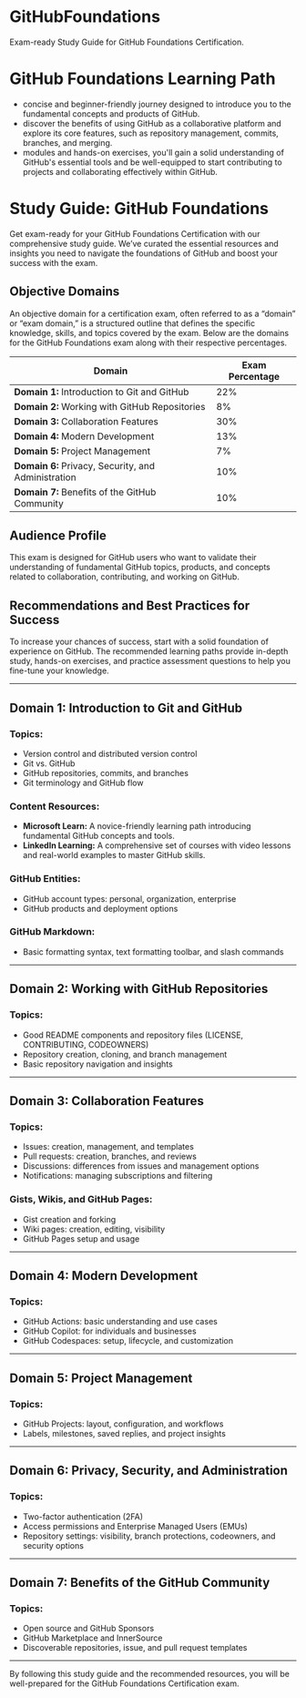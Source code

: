 # GitHubFoundations
Exam-ready Study Guide for GitHub Foundations Certification.

# GitHub Foundations Learning Path

- concise and beginner-friendly journey designed to introduce you to the fundamental concepts and products of GitHub. 
- discover the benefits of using GitHub as a collaborative platform and explore its core features, such as repository management, commits, branches, and merging. 
- modules and hands-on exercises, you'll gain a solid understanding of GitHub's essential tools and be well-equipped to start contributing to projects and collaborating effectively within GitHub.

# Study Guide: GitHub Foundations

Get exam-ready for your GitHub Foundations Certification with our comprehensive study guide. We’ve curated the essential resources and insights you need to navigate the foundations of GitHub and boost your success with the exam.

## Objective Domains

An objective domain for a certification exam, often referred to as a “domain” or “exam domain,” is a structured outline that defines the specific knowledge, skills, and topics covered by the exam. Below are the domains for the GitHub Foundations exam along with their respective percentages.

| Domain | Exam Percentage |
| ------ | --------------- |
| **Domain 1:** Introduction to Git and GitHub | 22% |
| **Domain 2:** Working with GitHub Repositories | 8% |
| **Domain 3:** Collaboration Features | 30% |
| **Domain 4:** Modern Development | 13% |
| **Domain 5:** Project Management | 7% |
| **Domain 6:** Privacy, Security, and Administration | 10% |
| **Domain 7:** Benefits of the GitHub Community | 10% |

## Audience Profile

This exam is designed for GitHub users who want to validate their understanding of fundamental GitHub topics, products, and concepts related to collaboration, contributing, and working on GitHub.

## Recommendations and Best Practices for Success

To increase your chances of success, start with a solid foundation of experience on GitHub. The recommended learning paths provide in-depth study, hands-on exercises, and practice assessment questions to help you fine-tune your knowledge.

---

## Domain 1: Introduction to Git and GitHub

### Topics:
- Version control and distributed version control
- Git vs. GitHub
- GitHub repositories, commits, and branches
- Git terminology and GitHub flow

### Content Resources:
- **Microsoft Learn:** A novice-friendly learning path introducing fundamental GitHub concepts and tools.
- **LinkedIn Learning:** A comprehensive set of courses with video lessons and real-world examples to master GitHub skills.

### GitHub Entities:
- GitHub account types: personal, organization, enterprise
- GitHub products and deployment options

### GitHub Markdown:
- Basic formatting syntax, text formatting toolbar, and slash commands

---

## Domain 2: Working with GitHub Repositories

### Topics:
- Good README components and repository files (LICENSE, CONTRIBUTING, CODEOWNERS)
- Repository creation, cloning, and branch management
- Basic repository navigation and insights

---

## Domain 3: Collaboration Features

### Topics:
- Issues: creation, management, and templates
- Pull requests: creation, branches, and reviews
- Discussions: differences from issues and management options
- Notifications: managing subscriptions and filtering

### Gists, Wikis, and GitHub Pages:
- Gist creation and forking
- Wiki pages: creation, editing, visibility
- GitHub Pages setup and usage

---

## Domain 4: Modern Development

### Topics:
- GitHub Actions: basic understanding and use cases
- GitHub Copilot: for individuals and businesses
- GitHub Codespaces: setup, lifecycle, and customization

---

## Domain 5: Project Management

### Topics:
- GitHub Projects: layout, configuration, and workflows
- Labels, milestones, saved replies, and project insights

---

## Domain 6: Privacy, Security, and Administration

### Topics:
- Two-factor authentication (2FA)
- Access permissions and Enterprise Managed Users (EMUs)
- Repository settings: visibility, branch protections, codeowners, and security options

---

## Domain 7: Benefits of the GitHub Community

### Topics:
- Open source and GitHub Sponsors
- GitHub Marketplace and InnerSource
- Discoverable repositories, issue, and pull request templates

---

By following this study guide and the recommended resources, you will be well-prepared for the GitHub Foundations Certification exam.
